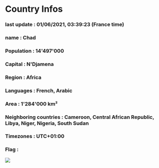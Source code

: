 # Country  Infos
### last update : 01/06/2021, 03:39:23 (France time)

### name : Chad
### Population : 14'497'000
### Capital : N'Djamena
### Region : Africa
### Languages : French, Arabic
### Area : 1'284'000 km²
### Neighboring countries : Cameroon, Central African Republic, Libya, Niger, Nigeria, South Sudan
### Timezones : UTC+01:00

### Flag :
![](https://restcountries.eu/data/tcd.svg)